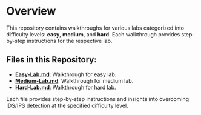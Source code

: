 # Overview

This repository contains walkthroughs for various labs categorized into difficulty levels: **easy**, **medium**, and **hard**. Each walkthrough provides step-by-step instructions for the respective lab.

## Files in this Repository:
- **[Easy-Lab.md](./Easy-Lab.md)**: Walkthrough for easy lab.
- **[Medium-Lab.md](./Medium-Lab.md)**: Walkthrough for medium lab.
- **[Hard-Lab.md](./Hard-Lab.md)**: Walkthrough for hard lab.

Each file provides step-by-step instructions and insights into overcoming IDS/IPS detection at the specified difficulty level.
